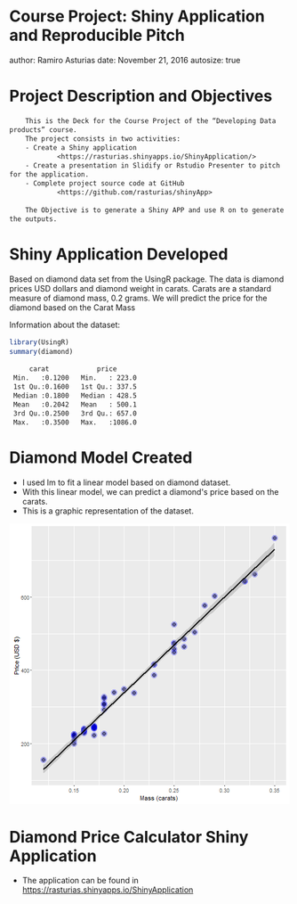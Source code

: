 Course Project: Shiny Application and Reproducible Pitch
========================================================
author: Ramiro Asturias
date: November 21, 2016
autosize: true

Project Description and Objectives
========================================================

        This is the Deck for the Course Project of the “Developing Data products” course.
        The project consists in two activities:
        - Create a Shiny application 
                <https://rasturias.shinyapps.io/ShinyApplication/>
        - Create a presentation in Slidify or Rstudio Presenter to pitch for the application.
        - Complete project source code at GitHub 
                <https://github.com/rasturias/shinyApp>
        
        The Objective is to generate a Shiny APP and use R on to generate the outputs.
        


Shiny Application Developed
========================================================

Based on diamond data set from the UsingR package. 
The data is diamond prices USD dollars and diamond weight in carats. 
Carats are a standard measure of diamond mass, 0.2 grams. 
We will predict the price for the diamond based on the Carat Mass

Information about the dataset:


```r
library(UsingR)
summary(diamond)
```

```
     carat            price       
 Min.   :0.1200   Min.   : 223.0  
 1st Qu.:0.1600   1st Qu.: 337.5  
 Median :0.1800   Median : 428.5  
 Mean   :0.2042   Mean   : 500.1  
 3rd Qu.:0.2500   3rd Qu.: 657.0  
 Max.   :0.3500   Max.   :1086.0  
```

Diamond Model Created
========================================================

- I used lm to fit a linear model based on diamond dataset.
- With this linear model, we can predict a diamond's price based on the carats.
- This is a graphic representation of the dataset.

![plot of chunk unnamed-chunk-2](DataProductsDevelopment-figure/unnamed-chunk-2-1.png)

Diamond Price Calculator Shiny Application
========================================================

- The application can be found in https://rasturias.shinyapps.io/ShinyApplication

